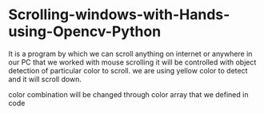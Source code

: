 # Scrolling-windows-with-Hands-using-Opencv-Python
It is a program by which we can scroll anything on internet or
anywhere in our PC that we worked with mouse scrolling it will be controlled with object detection of particular color to scroll.
we are using yellow color to detect and it will scroll down.

color combination will be changed through color array that we defined in code
